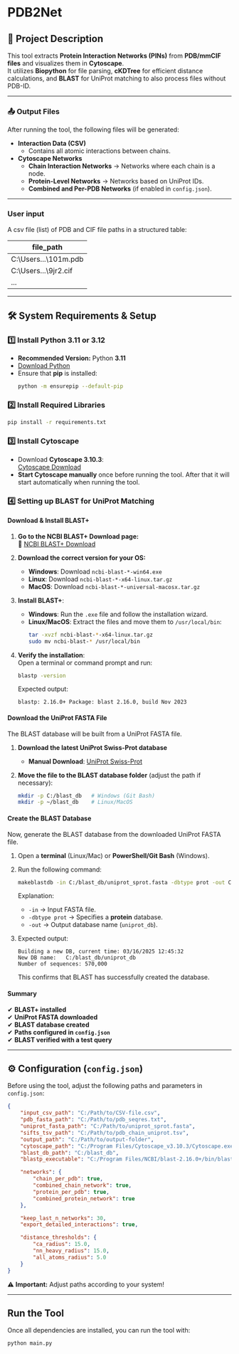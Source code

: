 # PDB2Net

## 📌 Project Description  
This tool extracts **Protein Interaction Networks (PINs)** from **PDB/mmCIF files** and visualizes them in **Cytoscape**.  
It utilizes **Biopython** for file parsing, **cKDTree** for efficient distance calculations, and **BLAST** for UniProt matching to also process files without PDB-ID.

---
### **📤 Output Files**  
After running the tool, the following files will be generated:  
- **Interaction Data (CSV)**
  - Contains all atomic interactions between chains.
- **Cytoscape Networks**
  - **Chain Interaction Networks** → Networks where each chain is a node.
  - **Protein-Level Networks** → Networks based on UniProt IDs.
  - **Combined and Per-PDB Networks** (if enabled in `config.json`).
---
### **User input**  
A csv file (list) of PDB and CIF file paths in a structured table:

| file_path |
|--------|
| C:\Users\...\101m.pdb  |
| C:\Users\...\9jr2.cif  |
| ...  |


---

## 🛠 System Requirements & Setup

### 1️⃣ Install Python **3.11 or 3.12** 
- **Recommended Version:** Python **3.11**  
- [Download Python](https://www.python.org/downloads/)  
- Ensure that **pip** is installed:
  ```bash
  python -m ensurepip --default-pip
  ```

### 2️⃣ Install Required Libraries  
```bash
pip install -r requirements.txt
```

### 3️⃣ Install Cytoscape  
- Download **Cytoscape 3.10.3**:  
  [Cytoscape Download](https://cytoscape.org/download.html)  
- **Start Cytoscape manually** once before running the tool. After that it will start automatically when running the tool.

### 4️⃣ Setting up BLAST for UniProt Matching

#### **Download & Install BLAST+**
1. **Go to the NCBI BLAST+ Download page:**  
   🔗 [NCBI BLAST+ Download](https://ftp.ncbi.nlm.nih.gov/blast/executables/blast+/LATEST/)  
2. **Download the correct version for your OS:**
   - **Windows**: Download `ncbi-blast-*-win64.exe`
   - **Linux**: Download `ncbi-blast-*-x64-linux.tar.gz`
   - **MacOS**: Download `ncbi-blast-*-universal-macosx.tar.gz`
3. **Install BLAST+**:
   - **Windows**: Run the `.exe` file and follow the installation wizard.
   - **Linux/MacOS**: Extract the files and move them to `/usr/local/bin`:
     ```bash
     tar -xvzf ncbi-blast-*-x64-linux.tar.gz
     sudo mv ncbi-blast-* /usr/local/bin
     ```

4. **Verify the installation**:  
   Open a terminal or command prompt and run:
   ```bash
   blastp -version
   ```
   Expected output:
   ```
   blastp: 2.16.0+ Package: blast 2.16.0, build Nov 2023
   ```



#### **Download the UniProt FASTA File**
The BLAST database will be built from a UniProt FASTA file.

1. **Download the latest UniProt Swiss-Prot database**
   - **Manual Download**: [UniProt Swiss-Prot](https://www.uniprot.org/uniprotkb?query=reviewed:true)

2. **Move the file to the BLAST database folder** (adjust the path if necessary):
   ```bash
   mkdir -p C:/blast_db   # Windows (Git Bash)
   mkdir -p ~/blast_db    # Linux/MacOS
   ```

#### **Create the BLAST Database**
Now, generate the BLAST database from the downloaded UniProt FASTA file.

1. Open a **terminal** (Linux/Mac) or **PowerShell/Git Bash** (Windows).
2. Run the following command:
   ```bash
   makeblastdb -in C:/blast_db/uniprot_sprot.fasta -dbtype prot -out C:/blast_db/uniprot_db
   ```
   Explanation:
   - `-in` → Input FASTA file.
   - `-dbtype prot` → Specifies a **protein** database.
   - `-out` → Output database name (`uniprot_db`).

3. Expected output:
   ```
   Building a new DB, current time: 03/16/2025 12:45:32
   New DB name:   C:/blast_db/uniprot_db
   Number of sequences: 570,000
   ```
   This confirms that BLAST has successfully created the database.


#### **Summary**
✔ **BLAST+ installed**  
✔ **UniProt FASTA downloaded**  
✔ **BLAST database created**  
✔ **Paths configured in `config.json`**  
✔ **BLAST verified with a test query**  

---

## ⚙️ Configuration (`config.json`)  
Before using the tool, adjust the following paths and parameters in `config.json`:

```json
{
    "input_csv_path": "C:/Path/to/CSV-file.csv",
    "pdb_fasta_path": "C:/Path/to/pdb_seqres.txt",
    "uniprot_fasta_path": "C:/Path/to/uniprot_sprot.fasta",
    "sifts_tsv_path": "C:/Path/to/pdb_chain_uniprot.tsv",
    "output_path": "C:/Path/to/output-folder",
    "cytoscape_path": "C:/Program Files/Cytoscape_v3.10.3/Cytoscape.exe",
    "blast_db_path": "C:/blast_db",
    "blastp_executable": "C:/Program Files/NCBI/blast-2.16.0+/bin/blastp.exe",

    "networks": {
        "chain_per_pdb": true,
        "combined_chain_network": true,
        "protein_per_pdb": true,
        "combined_protein_network": true
    },

    "keep_last_n_networks": 30,
    "export_detailed_interactions": true,

    "distance_thresholds": {
        "ca_radius": 15.0,
        "nn_heavy_radius": 15.0,
        "all_atoms_radius": 5.0
    }
}
```
⚠ **Important:** Adjust paths according to your system!

---

## Run the Tool  

Once all dependencies are installed, you can run the tool with:

```bash
python main.py
```
